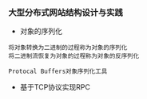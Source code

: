 ### 大型分布式网站结构设计与实践

* 对象的序列化
```
将对象转换为二进制的过程称为对象的序列化
将二进制流恢复为对象的过程称为对象的反序列化

Protocal Buffers对象序列化工具
```

* 基于TCP协议实现RPC

```

```
